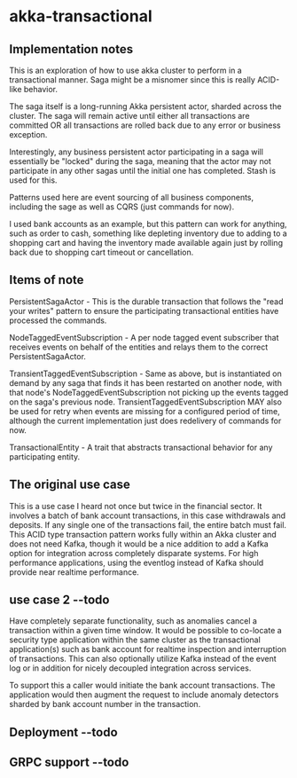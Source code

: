 # akka-transactional

## Implementation notes

This is an exploration of how to use akka cluster to perform in a transactional manner. Saga might be a misnomer
since this is really ACID-like behavior.

The saga itself is a long-running Akka persistent actor, sharded across the cluster. The saga will 
remain active until either all transactions are committed OR all transactions are rolled back due to 
any error or business exception.

Interestingly, any business persistent actor participating in a saga will essentially be "locked"
during the saga, meaning that the actor may not participate in any other sagas until the initial 
one has completed. Stash is used for this.

Patterns used here are event sourcing of all business components, including the sage as well as 
CQRS (just commands for now).

I used bank accounts as an example, but this pattern can work for anything, such as order to cash, something
like depleting inventory due to adding to a shopping cart and having the inventory made
available again just by rolling back due to shopping cart timeout or cancellation.

## Items of note

PersistentSagaActor - This is the durable transaction that follows the "read your writes" pattern
to ensure the participating transactional entities have processed the commands.
    
NodeTaggedEventSubscription - A per node tagged event subscriber that receives events on behalf of the
entities and relays them to the correct PersistentSagaActor.
    
TransientTaggedEventSubscription - Same as above, but is instantiated on demand by any saga that finds
it has been restarted on another node, with that node's NodeTaggedEventSubscription not picking up the 
events tagged on the saga's previous node. TransientTaggedEventSubscription MAY also be used for retry when
events are missing for a configured period of time, although the current implementation just does redelivery
of commands for now.

TransactionalEntity - A trait that abstracts transactional behavior for any participating entity.
  

## The original use case

This is a use case I heard not once but twice in the financial sector. It involves a batch of bank
account transactions, in this case withdrawals and deposits. If any single one of the transactions
fail, the entire batch must fail. This ACID type transaction pattern works fully
within an Akka cluster and does not need Kafka, though it would be a nice addition
to add a Kafka option for integration across completely disparate systems. For
high performance applications, using the eventlog instead of Kafka should provide
near realtime performance.

## use case 2 --todo

Have completely separate functionality, such as anomalies cancel
a transaction within a given time window. It would be possible to co-locate
a security type application within the same cluster as the transactional
application(s) such as bank account for realtime inspection and interruption
of transactions. This can also optionally utilize Kafka instead of the event
log or in addition for nicely decoupled integration across services.

To support this a caller would initiate the bank account transactions. The application would then augment
the request to include anomaly detectors sharded by bank account number in the transaction.

## Deployment --todo

## GRPC support --todo